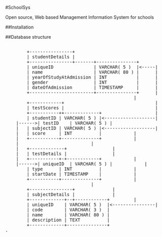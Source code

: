 #SchoolSys

Open source, Web based Management Information System for schools

##Installation

##Database structure

<pre>

		+----------------+
		| studentDetails |
		+----------------+-------+---------------+
		| uniqueID               | VARCHAR( 5 )  |<-----|
		| name                   | VARCHAR( 80 ) |      |
		| yearOfStudyAtAdmission | INT           |      |
		| gender                 | INT           |      |
		| dateOfAdmission        | TIMESTAMP     |      |
		+------------------------+---------------+      |
				                                |
		+------------+                                  |
		| testScores |                                  |
		+-----------++-------------+                    |
		| studentID | VARCHAR( 5 ) |<-------------------|
	|------>| testID    | VARCHAR( 5 ) |
	|	| subjectID | VARCHAR( 5 ) |<-------------------|
	|	| score     | INT          |			|
	|	+-----------+--------------+			|
	|							|
	|	+-------------+					|
	|	| testDetails |					|
	|	+-----------+-+------------+			|
	|------>| uniqueID  | VARCHAR( 5 ) |			|
		| type      | INT          |			|
		| startDate | TIMESTAMP    |			|
		+-----------+--------------+			|
								|
		+----------------+				|
		| subjectDetails |				|
		+-------------+--+------------+			|
		| uniqueID    | VARCHAR( 5 )  |<----------------|
		| code        | VARCHAR( 3 )  |
		| name        | VARCHAR( 80 ) |
		| description | TEXT          |
		+-------------+---------------+
.
</pre>
